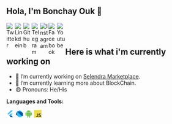 ## Hola, I'm Bonchay Ouk 👋



<a href="https://twitter.com/BonchayO">
  <img align="left" alt="Twitter" width="22px" src="https://www.lter-europe.net/document-archive/image-gallery/albums/logos/TwitterLogo_55acee.png/image" />
</a>
<a href="https://www.linkedin.com/in/bonchay-ouk-44a2901b8/">
  <img align="left" alt="Linkdein" width="22px" src="https://cdn.jsdelivr.net/npm/simple-icons@v3/icons/linkedin.svg" />
</a>
<a href="https://github.com/BonchayHi5">
  <img align="left" alt=" Github" width="22px" src="https://cdn.jsdelivr.net/npm/simple-icons@v3/icons/github.svg" />
</a>
<a href="">
  <img align="left" alt="Telegram" width="22px" src="https://cdn.jsdelivr.net/npm/simple-icons@v3/icons/telegram.svg" />
</a>
<a href="">
  <img align="left" alt="Instagram" width="22px" src="https://cdn.jsdelivr.net/npm/simple-icons@v3/icons/instagram.svg" />
</a>
<a href="">
  <img align="left" alt="Facebook" width="22px" src="https://cdn.jsdelivr.net/npm/simple-icons@v3/icons/facebook.svg" />
</a>
<a href="">
  <img align="left" alt="Youtube" width="22px" src="https://cdn.jsdelivr.net/npm/simple-icons@v3/icons/youtube.svg" />
</a>

<br/>
<br/>


## Here is what i'm currently working on

- 🔭 I’m currently working on [Selendra Marketplace](https://github.com/selendra/selendra-mkplace).
- 🌱 I’m currently learning more about BlockChain.
- 😄 Pronouns: He/His



**Languages and Tools:**  

<code><img height="20" src="https://raw.githubusercontent.com/github/explore/80688e429a7d4ef2fca1e82350fe8e3517d3494d/topics/flutter/flutter.png"></code>
<code><img height="20" src="https://raw.githubusercontent.com/github/explore/80688e429a7d4ef2fca1e82350fe8e3517d3494d/topics/dart/dart.png"></code>
<code><img height="20" src="https://raw.githubusercontent.com/github/explore/80688e429a7d4ef2fca1e82350fe8e3517d3494d/topics/android/android.png"></code>
<code><img height="20" src="https://raw.githubusercontent.com/github/explore/80688e429a7d4ef2fca1e82350fe8e3517d3494d/topics/javascript/javascript.png"></code>
 



</div>

